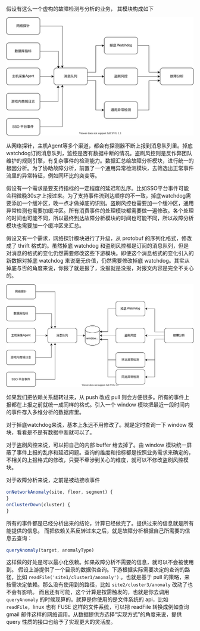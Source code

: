 假设有这么一个虚构的故障检测与分析的业务， 其模块构成如下

![dependency1](dependency1.drawio.svg)

从网络探针，主机Agent等多个渠道，都会有探测器不断上报到消息队列里。掉底watchdog订阅消息队列，监控是否有数据中断的情况。盗刷风控则是反作弊团队维护的规则引擎，有复杂事件的检测能力。数据汇总给故障分析模块，进行统一的根因分析。为了协助故障分析，前置了一个通用异常检测模块，去筛选出正常事件流里的异常特征，例如同环比的突变等。

假设有一个需求是要支持指标的一定程度的延迟和乱序。比如SSO平台事件可能会稍微晚30s才上报过来。为了支持事件流到达顺序的不一致，掉底watchdog需要添加一个缓冲区，晚一点才做掉底的识别。盗刷风控也需要加一个缓冲区，通用异常检测也需要加缓冲区。所有消费事件的处理模块都需要做一遍修改。各个处理的时间也可能不同，所以最终到达故障分析模块的时间也可能不同，所以故障分析模块也需要加一个缓冲区来汇总。

假设又有一个需求，网络探针模块进行了升级，从 protobuf 的序列化格式，修改成了 thrift 格式的。虽然掉底 watchdog 和盗刷风控都是订阅的消息队列，但是对消息的格式的变化仍然需要修改这些下游模块。即便这个消息格式的变化引入的新数据对掉底 watchdog 来说毫无价值，仍然需要修改掉底 watchdog。其实从掉底与否的角度来说，你报了就是报了，没报就是没报，对报文内容是完全不关心的。

![dependency2](dependency2.drawio.svg)

如果我们把依赖关系翻转过来，从 push 改成 pull 则会方便很多。所有的事件上报都在上报之前就统一成同样的格式。引入一个 window 模块把最近一段时间内的事件存入多维分析的数据库里。

对于掉底watchdog来说，基本上永远不用修改了。就是定时查询一下 window 模块，看看是不是有数据中断就可以了。

对于盗刷风控来说，可以把自己的内部 buffer 给去掉了。由 window 模块统一屏蔽了事件上报的乱序和延迟问题。查询的维度和指标都是按照业务需求来确定的，不相关的上报格式的修改，只要不牵涉到关心的维度，就可以不修改盗刷风控模块。

对于故障分析来说，之前是被动接收事件

```typescript
onNetworkAnomaly(site, floor, segment) {
}
onClusterDown(cluster) {
}
```

所有的事件都是已经分析出来的结论，计算已经做完了。提供过来的信息就是所有能提供的信息。
而把依赖关系反转过来之后，就是故障分析根据自己所需要的信息去查询：

```typescript
queryAnomaly(target, anomalyType)
```

这样做的好处是可以最小化依赖。如果故障分析不需要的信息，就可以不会被使用到。
假设上游提供了一个目录的数据供查询。下游根据实际需要决定的查询的路径，比如 `readFile('site1/cluster1/anomaly')` 。也就是基于 pull 的策略，来按需决定依赖。那么没有使用到的路径，比如 `site2/cluster3/anomaly` 改动了也不会有影响。
而且还有可能，这个计算是按需触发的，也就是你去调用 `queryAnomaly` 的时候现算的。就算是你使用的是文件系统的 api，比如 `readFile`，linux 也有 FUSE 这样的文件系统，可以把 readFile 转换成例如查询 gmail 邮件这样的网络调用。从数据提供方选择“实现方式”的角度来说，提供 query 性质的接口也给予了实现更大的灵活度。